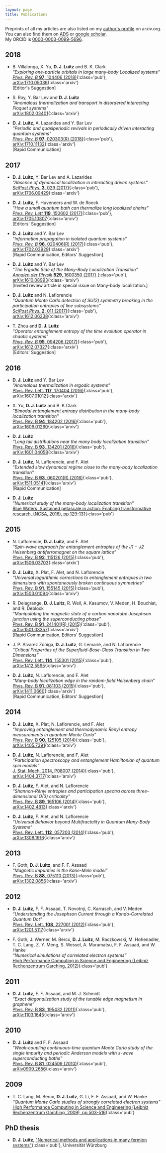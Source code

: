 ```yaml
---
layout: page
title: Publications
---
```


Preprints of all my articles are also listed on my [author's profile](http://arxiv.org/a/luitz_d_1) on arxiv.org. You can also find them on [ADS](https://ui.adsabs.harvard.edu/#search/q=%22Luitz%2C+David+J%22&sort=citation_count+desc) or [google scholar](https://scholar.google.com/citations?user=8CCqRZYAAAAJ&hl=en&oi=ao).   
My ORCID is [0000-0003-0099-5696](https://orcid.org/0000-0003-0099-5696).



2018
----
+ B. Villalonga, X. Yu, **D. J. Luitz** and B. K. Clark   
*"Exploring one-particle orbitals in large many-body Localized systems"*    
[*Phys. Rev. B* **97**, 104406 (2018)](https://journals.aps.org/prb/abstract/10.1103/PhysRevB.97.104406){:class='pub'}, [arXiv:1710.05036](https://arxiv.org/abs/1710.05036){:class='arxiv'}   
[Editor's Suggestion]
 
+ S. Roy, Y. Bar Lev and **D. J. Luitz**   
*"Anomalous thermalization and transport in disordered interacting Floquet systems"*  
[arXiv:1802.03401](https://arxiv.org/abs/1802.03401){:class='arxiv'}  



+ **D. J. Luitz**, A. Lazarides and Y. Bar Lev   
*"Periodic and quasiperiodic revivals in periodically driven interacting quantum systems"*   
[*Phys. Rev. B* **97**, 020303(R) (2018)](https://journals.aps.org/prb/abstract/10.1103/PhysRevB.97.020303){:class='pub'}, [arXiv:1710.11132](https://arxiv.org/abs/1710.11132){:class='arxiv'}  
[Rapid Communication]


2017
----

+ **D. J. Luitz**, Y. Bar Lev and A. Lazarides    
*"Absence of dynamical localization in interacting driven systems"*   
[*SciPost Phys.* **3**, 029 (2017)](https://scipost.org/SciPostPhys.3.4.029){:class='pub'}, [arXiv:1706.09429](https://arxiv.org/abs/1706.09429){:class='arxiv'}    


+ **D. J. Luitz**, F. Huveneers and W. de Roeck  
*"How a small quantum bath can thermalize long localized chains"*   
[*Phys. Rev. Lett* **119**, 150602 (2017)](https://journals.aps.org/prl/abstract/10.1103/PhysRevLett.119.150602){:class='pub'}, [arXiv:1705.10807](https://arxiv.org/abs/1705.10807){:class='arxiv'}   
[Editors' Suggestion]

+ **D. J. Luitz** and Y. Bar Lev  
*"Information propagation in isolated quantum systems"*  
[*Phys. Rev. B* **96**, 020406(R) (2017)](https://journals.aps.org/prb/abstract/10.1103/PhysRevB.96.020406){:class='pub'}, [arXiv:1702.03929](https://arxiv.org/abs/1702.03929){:class='arxiv'}       
[Rapid Communication, Editors' Suggestion]   

+ **D. J. Luitz** and Y. Bar Lev  
*"The Ergodic Side of the Many-Body Localization Transition"*   
[*Annalen der Physik*  **529**,  1600350 (2017) ](http://onlinelibrary.wiley.com/doi/10.1002/andp.201600350/full){:class='pub'}, [arXiv:1610.08993](http://arxiv.org/abs/1610.08993){:class='arxiv'}   
[Invited review article in special issue on Many-body localization.]

+ **D. J. Luitz** and N. Laflorencie   
*"Quantum Monte Carlo detection of SU(2) symmetry breaking in the participation entropies of line subsystems"*   
[*SciPost Phys.* **2**, 011 (2017)](https://scipost.org/10.21468/SciPostPhys.2.2.011){:class='pub'}, [arXiv:1612.06338](https://arxiv.org/abs/1612.06338){:class='arxiv'}  

+ T. Zhou and **D. J. Luitz**  
*"Operator entanglement entropy of the time evolution operator in chaotic systems"*   
[*Phys. Rev. B* **95**, 094206 (2017)](https://journals.aps.org/prb/abstract/10.1103/PhysRevB.95.094206){:class='pub'}, [arXiv:1612.07327](https://arxiv.org/abs/1612.07327){:class='arxiv'}    
[Editors' Suggestion]


2016
----

+ **D. J. Luitz** and Y. Bar Lev  
*"Anomalous thermalization in ergodic systems"*  
[Phys. Rev. Lett. **117**, 170404 (2016)](https://journals.aps.org/prl/abstract/10.1103/PhysRevLett.117.170404){:class='pub'}, [arXiv:1607.01012](http://arxiv.org/abs/1607.01012){:class='arxiv'}  

+ X. Yu, **D. J. Luitz** and B. K Clark  
*"Bimodal entanglement entropy distribution in the many-body localization transition"*   
[Phys. Rev. B **94**, 184202 (2016)](https://journals.aps.org/prb/abstract/10.1103/PhysRevB.94.184202){:class='pub'}, [arXiv:1606.01260](http://arxiv.org/abs/1606.01260){:class='arxiv'}

+ **D. J. Luitz**   
*"Long tail distributions near the many body localization transition"*   
[Phys. Rev. B **93**, 134201 (2016)](https://journals.aps.org/prb/abstract/10.1103/PhysRevB.93.134201){:class='pub'}, [arXiv:1601.04058](http://arxiv.org/abs/1601.04058){:class='arxiv'}

+ **D. J. Luitz**, N. Laflorencie, and F. Alet   
*"Extended slow dynamical regime close to the many-body localization transition"*   
[Phys. Rev. B **93**, 060201(R) (2016)](https://journals.aps.org/prb/abstract/10.1103/PhysRevB.93.060201){:class='pub'}, [arXiv:1511.05141](http://arxiv.org/abs/1511.05141){:class='arxiv'}   
[Rapid Communication]

+ **D. J. Luitz**  
*"Numerical study of the many-body localization transition"*   
[Blue Waters, Sustained petascale in action: Enabling transformative research, (NCSA, 2016), pp 129-131](https://bluewaters.ncsa.illinois.edu/portal_data_src/BW_AR_16_linked.pdf){:class='pub'}


2015
----

+  N. Laflorencie, **D. J. Luitz**, and F. Alet   
*“Spin-wave approach for entanglement entropies of the J1 − J2 Heisenberg antiferromagnet on the square lattice”*   
[Phys. Rev. B **92**, 115126 (2015)](https://journals.aps.org/prb/abstract/10.1103/PhysRevB.92.115126){:class='pub'}, [arXiv:1506.03703](http://arxiv.org/abs/1506.03703){:class='arxiv'}

+   **D. J. Luitz**, X. Plat, F. Alet, and N. Laflorencie   
*“Universal logarithmic corrections to entanglement entropies in two dimensions with spontaneously broken continuous symmetries”*  
[Phys. Rev. B **91**, 155145 (2015)](https://journals.aps.org/prb/abstract/10.1103/PhysRevB.91.155145){:class='pub'}, [arXiv:1503.01094](http://arxiv.org/abs/1503.01094){:class='arxiv'}

+   R. Delagrange, **D. J. Luitz**, R. Weil, A. Kasumov, V. Meden, H. Bouchiat, and R. Deblock  
*“Manipulating the magnetic state of a carbon nanotube Josephson junction using the superconducting phase”*  
[Phys. Rev. B **91**, 241401(R) (2015)](https://journals.aps.org/prb/abstract/10.1103/PhysRevB.91.241401){:class='pub'}, [arXiv:1501.03357](http://arxiv.org/abs/1501.03357){:class='arxiv'}    
[Rapid Communication, Editors' Suggestion]


+ J. P. Álvarez Zúñiga, **D. J. Luitz**, G. Lemarié, and N. Laflorencie   
*“Critical Properties of the Superfluid–Bose-Glass Transition in Two Dimensions”*   
[Phys. Rev. Lett. **114**, 155301 (2015)](https://journals.aps.org/prl/abstract/10.1103/PhysRevLett.114.155301){:class='pub'}, [arXiv:1412.5595](http://arxiv.org/abs/1412.5595){:class='arxiv'}  

+  **D. J. Luitz**, N. Laflorencie, and F. Alet  
*“Many-body localization edge in the random-field Heisenberg chain”*   
[Phys. Rev. B **91**, 081103 (2015)](https://journals.aps.org/prb/abstract/10.1103/PhysRevB.91.081103){:class='pub'}, [arXiv:1411.0660](http://arxiv.org/abs/1411.0660){:class='arxiv'}   
[Rapid Communication, Editors' Suggestion]


2014
----

+  **D. J. Luitz**, X. Plat, N. Laflorencie, and F. Alet  
*“Improving entanglement and thermodynamic Rényi entropy measurements in quantum Monte Carlo”*   
[Phys. Rev. B **90**, 125105 (2014)](https://journals.aps.org/prb/abstract/10.1103/PhysRevB.90.125105){:class='pub'}, [arXiv:1405.7391](http://arxiv.org/abs/1405.7391){:class='arxiv'}

+ **D. J. Luitz**, N. Laflorencie, and F. Alet  
*“Participation spectroscopy and entanglement Hamiltonian of quantum spin models”*   
[J. Stat. Mech. 2014, P08007 (2014)](http://iopscience.iop.org/article/10.1088/1742-5468/2014/08/P08007/meta;jsessionid=998AA4DF182E990EB98120626A7D9557.ip-10-40-2-120){:class='pub'}, [arXiv:1404.3717](http://arxiv.org/abs/1404.3717){:class='arxiv'}

+  **D. J. Luitz**, F. Alet, and N. Laflorencie  
*“Shannon-Rényi entropies and participation spectra across three-dimensional O(3) criticality”*  
[Phys. Rev. B **89**, 165106 (2014)](https://journals.aps.org/prb/abstract/10.1103/PhysRevB.89.165106){:class='pub'}, [arXiv:1402.4813](http://arxiv.org/abs/1402.4813){:class='arxiv'}

+  **D. J. Luitz**, F. Alet, and N. Laflorencie   
*“Universal Behavior beyond Multifractality in Quantum Many-Body Systems”*  
[Phys. Rev. Lett. **112**, 057203 (2014)](https://journals.aps.org/prl/abstract/10.1103/PhysRevLett.112.057203){:class='pub'}, [arXiv:1308.1916](http://arxiv.org/abs/1308.1916){:class='arxiv'}

2013
----

+ F. Goth, **D. J. Luitz**, and F. F. Assaad   
*“Magnetic impurities in the Kane-Mele model”*   
[Phys. Rev. B **88**, 075110 (2013)](https://journals.aps.org/prb/abstract/10.1103/PhysRevB.88.075110){:class='pub'}, [arXiv:1302.0856](http://arxiv.org/abs/1302.0856){:class='arxiv'}


2012
----

+ **D. J. Luitz**, F. F. Assaad, T. Novotný, C. Karrasch, and V. Meden   
*“Understanding the Josephson Current through a Kondo-Correlated Quantum Dot"*   
[Phys. Rev. Lett. **108**, 227001 (2012)](https://journals.aps.org/prl/abstract/10.1103/PhysRevLett.108.227001){:class='pub'}, [arXiv:1201.5117](http://arxiv.org/abs/1201.5117){:class='arxiv'}

+  F. Goth, J. Werner, M. Bercx, **D. J. Luitz**, M. Raczkowski, M. Hohenadler, T. C. Lang, Z. Y. Meng, S. Wessel, A. Muramatsu, F. F. Assaad, and W. Hanke   
*“Numerical simulations of correlated electron systems”*  
[High Performance Computing in Science and Engineering (Leibniz Rechenzentrum Garching, 2012)](https://www.lrz.de/services/compute/supermuc/magazinesbooks/HLRBII_2012_Science_and_Engineering.pdf){:class='pub'}


2011
----

+ **D. J. Luitz**, F. F. Assaad, and M. J. Schmidt  
*“Exact diagonalization study of the tunable edge magnetism in graphene”*  
[Phys. Rev. B **83**, 195432 (2011)](https://journals.aps.org/prb/abstract/10.1103/PhysRevB.83.195432){:class='pub'}, [arXiv:1103.1645](http://arxiv.org/abs/1103.1645){:class='arxiv'}

2010
----

+ **D. J. Luitz** and F. F. Assaad   
*“Weak-coupling continuous-time quantum Monte Carlo study of the single impurity and periodic Anderson models with s-wave superconducting baths”*   
[Phys. Rev. B **81**, 024509 (2010)](https://journals.aps.org/prb/abstract/10.1103/PhysRevB.81.024509){:class='pub'}, [arXiv0909.2656](http://arxiv.org/abs/0909.2656){:class='arxiv'}


2009
----

+ T. C. Lang, M. Bercx, **D. J. Luitz**, G. Li, F. F. Assaad, and W. Hanke   
*“Quantum Monte Carlo studies of strongly correlated electron systems”*   
[High Performance Computing in Science and Engineering (Leibniz Rechenzentrum Garching, 2009), pp 503-516](https://link.springer.com/chapter/10.1007/978-3-642-13872-0_42){:class='pub'}



PhD thesis
----------
+ **D. J. Luitz**, ["Numerical methods and applications in many fermion systems"](https://opus.bibliothek.uni-wuerzburg.de/files/6408/thesis_luitz.pdf){:class='pub'}, Universität Würzburg
